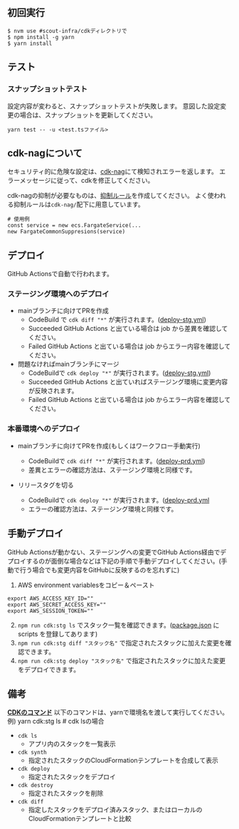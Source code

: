 ## 初回実行
```
$ nvm use #scout-infra/cdkディレクトリで
$ npm install -g yarn
$ yarn install
```

## テスト
### スナップショットテスト
設定内容が変わると、スナップショットテストが失敗します。
意図した設定変更の場合は、スナップショットを更新してください。
```
yarn test -- -u <test.tsファイル>
```

## cdk-nagについて
セキュリティ的に危険な設定は、[cdk-nag](https://github.com/cdklabs/cdk-nag)にて検知されエラーを返します。
エラーメッセージに従って、cdkを修正してください。

cdk-nagの抑制が必要なものは、[抑制ルール](https://github.com/cdklabs/cdk-nag#suppressing-a-rule)を作成してください。
よく使われる抑制ルールは`cdk-nag/`配下に用意しています。

```
# 使用例
const service = new ecs.FargateService(...
new FargateCommonSuppresions(service)
```

## デプロイ
GitHub Actionsで自動で行われます。

### ステージング環境へのデプロイ
- mainブランチに向けてPRを作成
    - CodeBuild で `cdk diff "*"` が実行されます。([deploy-stg.yml](../.github/workflows/deploy-stg-infra.yml))
    - Succeeded GitHub Actions と出ている場合は job から差異を確認してください。
    - Failed GitHub Actions と出ている場合は job からエラー内容を確認してください。
- 問題なければmainブランチにマージ
    - CodeBuildで `cdk deploy "*"` が実行されます。([deploy-stg.yml](../.github/workflows/deploy-stg-infra.yml))
    - Succeeded GitHub Actions と出ていればステージング環境に変更内容が反映されます。
    - Failed GitHub Actions と出ている場合は job からエラー内容を確認してください。

### 本番環境へのデプロイ
- mainブランチに向けてPRを作成(もしくはワークフロー手動実行)
    - CodeBuildで `cdk diff "*"` が実行されます。([deploy-prd.yml](../.github/workflows/deploy-prd-infra.yml))
    - 差異とエラーの確認方法は、ステージング環境と同様です。

- リリースタグを切る
    - CodeBuildで `cdk deploy "*"` が実行されます。([deploy-prd.yml](../.github/workflows/deploy-prd-infra.yml)
    - エラーの確認方法は、ステージング環境と同様です。

## 手動デプロイ
GitHub Actionsが動かない、ステージングへの変更でGitHub Actions経由でデプロイするのが面倒な場合などは下記の手順で手動デプロイしてください。(手動で行う場合でも変更内容をGitHubに反映するのを忘れずに)

1. AWS environment variablesをコピー＆ペースト
```
export AWS_ACCESS_KEY_ID=""
export AWS_SECRET_ACCESS_KEY=""
export AWS_SESSION_TOKEN=""
```
2. `npm run cdk:stg ls` でスタック一覧を確認できます。([package.json](package.json) に scripts を登録してあります)
3. `npm run cdk:stg diff "スタック名"` で指定されたスタックに加えた変更を確認できます。
4. `npm run cdk:stg deploy "スタック名"` で指定されたスタックに加えた変更をデプロイできます。

## 備考
**[CDKのコマンド](https://docs.aws.amazon.com/ja_jp/cdk/v2/guide/cli.html)**
以下のコマンドは、yarnで環境名を渡して実行してください。
例) yarn cdk:stg ls # cdk lsの場合

- `cdk ls` 
    - アプリ内のスタックを一覧表示
- `cdk synth`
    - 指定されたスタックのCloudFormationテンプレートを合成して表示
- `cdk deploy`
    - 指定されたスタックをデプロイ
- `cdk destroy`
    - 指定されたスタックを削除
- `cdk diff`
    - 指定したスタックをデプロイ済みスタック、またはローカルのCloudFormationテンプレートと比較